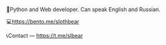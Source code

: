 🐍Python and Web developer. Can speak English and Russian.

💻https://bento.me/slothbear

📞Contact — https://t.me/slbear
